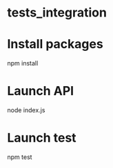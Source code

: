 # tests_integration

# Install packages

npm install

# Launch API

node index.js

# Launch test

npm test 
